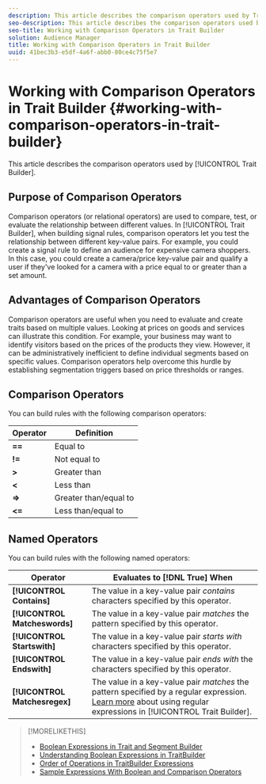 ```yaml
---
description: This article describes the comparison operators used by Trait Builder.
seo-description: This article describes the comparison operators used by Trait Builder.
seo-title: Working with Comparison Operators in Trait Builder
solution: Audience Manager
title: Working with Comparison Operators in Trait Builder
uuid: 41bec3b3-e5df-4a6f-abb0-80ce4c75f5e7
---
```


# Working with Comparison Operators in Trait Builder {#working-with-comparison-operators-in-trait-builder}

This article describes the comparison operators used by [!UICONTROL Trait Builder].

## Purpose of Comparison Operators

<!-- c_tb_comparison_operators.xml -->

Comparison operators (or relational operators) are used to compare, test, or evaluate the relationship between different values. In [!UICONTROL Trait Builder], when building signal rules, comparison operators let you test the relationship between different key-value pairs. For example, you could create a signal rule to define an audience for expensive camera shoppers. In this case, you could create a camera/price key-value pair and qualify a user if they've looked for a camera with a price equal to or greater than a set amount.

## Advantages of Comparison Operators

Comparison operators are useful when you need to evaluate and create traits based on multiple values. Looking at prices on goods and services can illustrate this condition. For example, your business may want to identify visitors based on the prices of the products they view. However, it can be administratively inefficient to define individual segments based on specific values. Comparison operators help overcome this hurdle by establishing segmentation triggers based on price thresholds or ranges.

## Comparison Operators

You can build rules with the following comparison operators:  

|  Operator  | Definition  |
|---|---|
| **==** | Equal to  |
| **!=** | Not equal to  |
| **>** | Greater than  |
| **<** | Less than  |
| **=>** | Greater than/equal to  |
| **<=** | Less than/equal to  |

## Named Operators

You can build rules with the following named operators:  

|  Operator  | Evaluates to [!DNL True] When  |
|---|---|
| **[!UICONTROL Contains]** |The value in a key-value pair *contains* characters specified by this operator.  |
| **[!UICONTROL Matcheswords]** |The value in a key-value pair *matches* the pattern specified by this operator.  |
| **[!UICONTROL Startswith]** |The value in a key-value pair *starts with* characters specified by this operator.  |
| **[!UICONTROL Endswith]** |The value in a key-value pair *ends with* the characters specified by this operator.  |
| **[!UICONTROL Matchesregex]** |The value in a key-value pair *matches* the pattern specified by a regular expression. [Learn more](../../features/traits/trait-builder-regex.md) about using regular expressions in [!UICONTROL Trait Builder].  |

>[!MORELIKETHIS]
>
>* [Boolean Expressions in Trait and Segment Builder](../../reference/boolean-expressions-tsb.md)
>* [Understanding Boolean Expressions in TraitBuilder](../../reference/boolean-expressions-tsb.md)
>* [Order of Operations in TraitBuilder Expressions](../../features/traits/trait-operator-precedence.md)
>* [Sample Expressions With Boolean and Comparison Operators](../../features/traits/trait-expression-samples.md)
